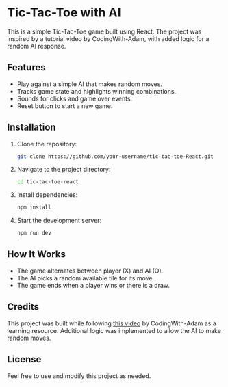 # Tic-Tac-Toe with AI

This is a simple Tic-Tac-Toe game built using React. The project was inspired by a tutorial video by CodingWith-Adam, with added logic for a random AI response.

## Features
- Play against a simple AI that makes random moves.
- Tracks game state and highlights winning combinations.
- Sounds for clicks and game over events.
- Reset button to start a new game.

## Installation
1. Clone the repository:
   ```sh
   git clone https://github.com/your-username/tic-tac-toe-React.git
   ```
2. Navigate to the project directory:
   ```sh
   cd tic-tac-toe-react
   ```
3. Install dependencies:
   ```sh
   npm install
   ```
4. Start the development server:
   ```sh
   npm run dev
   ```

## How It Works
- The game alternates between player (X) and AI (O).
- The AI picks a random available tile for its move.
- The game ends when a player wins or there is a draw.

## Credits
This project was built while following [this video](https://github.com/CodingWith-Adam/tic-tac-toe-react) by CodingWith-Adam as a learning resource. Additional logic was implemented to allow the AI to make random moves.

## License
Feel free to use and modify this project as needed.

   
